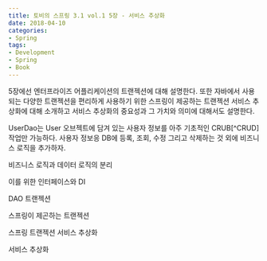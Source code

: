 ```yaml
---
title: 토비의 스프링 3.1 vol.1 5장 - 서비스 추상화
date: 2018-04-10
categories:
- Spring
tags:
- Development
- Spring
- Book
---
```


 5장에선 엔터프라이즈 어플리케이션의 트랜젝션에 대해 설명한다. 또한 자바에서 사용되는 다양한 트랜젝션을 편리하게 사용하기 위한 스프링이 제공하는 트랜젝션 서비스 추상화에 대해 소개하고 서비스 추상화의 중요성과 그 가치와 의미에 대해서도 설명한다.

 UserDao는 User 오브젝트에 담겨 있는 사용자 정보를 아주 기초적인 CRUB[^CRUD] 작업만 가능하다. 사용자 정보응 DB에 등록, 조회, 수정 그리고 삭제하는 것 외에 비즈니스 로직을 추가하자. 

비즈니스 로직과 데이터 로직의 분리

이를 위한 인터페이스와 DI

DAO 트랜젝션

스프링이 제곤하는 트랜젝션

스프링 트랜젝션 서비스 추상화

서비스 추상화

